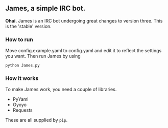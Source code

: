 ## James, a simple IRC bot.

**Ohai.** James is an IRC bot undergoing great changes to version three.
This is the 'stable' version.

### How to run

Move config.example.yaml to config.yaml and edit it to reflect
the settings you want. Then run James by using

`python James.py`

### How it works

To make James work, you need a couple of libraries.

* PyYaml
* Oyoyo
* Requests 

These are all supplied by `pip`.
